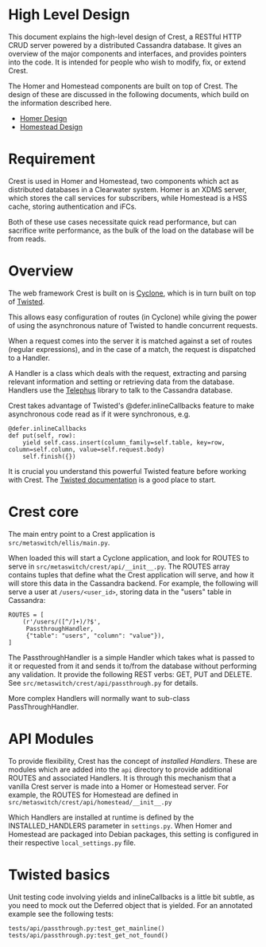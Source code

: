 High Level Design
=================

This document explains the high-level design of Crest, a RESTful HTTP
CRUD server powered by a distributed Cassandra database.
It gives an overview of the major components and interfaces, and
provides pointers into the code. It is intended for people who wish
to modify, fix, or extend Crest.

The Homer and Homestead components are built on top of Crest. The design
of these are discussed in the following documents, which build on the
information described here.

* [Homer Design](homer_design.md)
* [Homestead Design](homestead_design.md)

Requirement
===========

Crest is used in Homer and Homestead, two components which act as
distributed databases in a Clearwater system. Homer is an XDMS server,
which stores the call services for subscribers, while Homestead is
a HSS cache, storing authentication and iFCs.

Both of these use cases necessitate quick read performance, but can
sacrifice write performance, as the bulk of the load on the database 
will be from reads.

Overview
========

The web framework Crest is built on is [Cyclone](http://cyclone.io/),
which is in turn built on top of [Twisted](http://twistedmatrix.com/trac/).

This allows easy configuration of routes (in Cyclone) while giving the
power of using the asynchronous nature of Twisted to handle concurrent
requests.

When a request comes into the server it is matched against a set of
routes (regular expressions), and in the case of a match, the request
is dispatched to a Handler.

A Handler is a class which deals with the request, extracting and parsing
relevant information and setting or retrieving data from the database.
Handlers use the [Telephus](https://github.com/driftx/Telephus) library
to talk to the Cassandra database.

Crest takes advantage of Twisted's @defer.inlineCallbacks feature
to make asynchronous code read as if it were synchronous, e.g.

    @defer.inlineCallbacks
    def put(self, row):
        yield self.cass.insert(column_family=self.table, key=row, column=self.column, value=self.request.body)
        self.finish({})

It is crucial you understand this powerful Twisted feature before working
with Crest. The [Twisted documentation](http://twistedmatrix.com/documents/current/core/howto/defer.html)
is a good place to start.

Crest core
==========

The main entry point to a Crest application is `src/metaswitch/ellis/main.py`.

When loaded this will start a Cyclone application, and look for ROUTES to serve
in `src/metaswitch/crest/api/__init__.py`. The ROUTES array contains tuples
that define what the Crest application will serve, and how it will store this data
in the Cassandra backend. For example, the following will serve a user at `/users/<user_id>`,
storing data in the "users" table in Cassandra:

    ROUTES = [
        (r'/users/([^/]+)/?$',
         PassthroughHandler,
         {"table": "users", "column": "value"}),
    ]

The PassthroughHandler is a simple Handler which takes what is passed to it
or requested from it and sends it to/from the database without performing any
validation. It provide the following REST verbs: GET, PUT and DELETE. See
`src/metaswitch/crest/api/passthrough.py` for details.

More complex Handlers will normally want to sub-class PassThroughHandler.

API Modules
===========

To provide flexibility, Crest has the concept of *installed Handlers*. These
are modules which are added into the `api` directory to provide additional
ROUTES and associated Handlers. It is through this mechanism that a vanilla
Crest server is made into a Homer or Homestead server. For example, the
ROUTES for Homestead are defined in `src/metaswitch/crest/api/homestead/__init__.py`

Which Handlers are installed at runtime is defined by the INSTALLED_HANDLERS
parameter in `settings.py`. When Homer and Homestead are packaged into Debian
packages, this setting is configured in their respective `local_settings.py` file.

Twisted basics
==============

Unit testing code involving yields and inlineCallbacks is a little bit subtle,
as you need to mock out the Deferred object that is yielded. For an annotated example
see the following tests:

    tests/api/passthrough.py:test_get_mainline()
    tests/api/passthrough.py:test_get_not_found()

